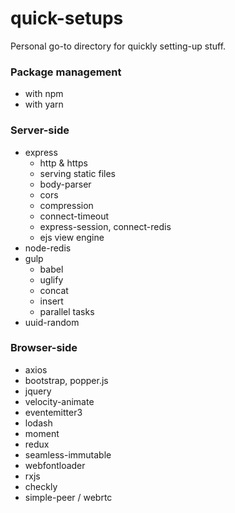 # quick-setups
Personal go-to directory for quickly setting-up stuff.

### Package management

* with npm
* with yarn

### Server-side
* express
  * http & https
  * serving static files
  * body-parser
  * cors
  * compression
  * connect-timeout
  * express-session, connect-redis
  * ejs view engine
* node-redis
* gulp
  * babel
  * uglify
  * concat
  * insert
  * parallel tasks
* uuid-random

### Browser-side
* axios
* bootstrap, popper.js
* jquery
* velocity-animate
* eventemitter3
* lodash
* moment
* redux
* seamless-immutable
* webfontloader
* rxjs
* checkly
* simple-peer / webrtc
